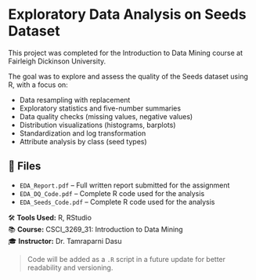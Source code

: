 # Exploratory Data Analysis on Seeds Dataset

This project was completed for the Introduction to Data Mining course at Fairleigh Dickinson University.

The goal was to explore and assess the quality of the Seeds dataset using R, with a focus on:
- Data resampling with replacement
- Exploratory statistics and five-number summaries
- Data quality checks (missing values, negative values)
- Distribution visualizations (histograms, barplots)
- Standardization and log transformation
- Attribute analysis by class (seed types)

## 📂 Files
- `EDA_Report.pdf` – Full written report submitted for the assignment
- `EDA_DQ_Code.pdf` – Complete R code used for the analysis
- `EDA_Seeds_Code.pdf` – Complete R code used for the analysis

🛠️ **Tools Used:** R, RStudio  
📚 **Course:** CSCI_3269_31: Introduction to Data Mining  
🎓 **Instructor:** Dr. Tamraparni Dasu

> Code will be added as a `.R` script in a future update for better readability and versioning.
